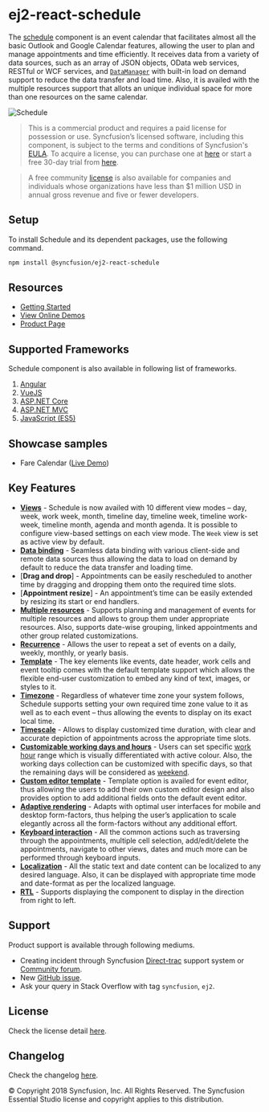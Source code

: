 # ej2-react-schedule

The [schedule](https://github.com/syncfusion/ej2-react-schedule) component is an event calendar that facilitates almost all the basic Outlook and Google Calendar features, allowing the user to plan and manage appointments and time efficiently. It receives data from a variety of data sources, such as an array of JSON objects, OData web services, RESTful or WCF services, and [`DataManager`](https://ej2.syncfusion.com/react/documentation/data/) with built-in load on demand support to reduce the data transfer and load time. Also, it is availed with the multiple resources support that allots an unique individual space for more than one resources on the same calendar.

![Schedule](https://ej2.syncfusion.com/products/images/schedule/readme.png)

> This is a commercial product and requires a paid license for possession or use. Syncfusion’s licensed software, including this component, is subject to the terms and conditions of Syncfusion's [EULA](https://www.syncfusion.com/eula/es/). To acquire a license, you can purchase one at [here](https://www.syncfusion.com/sales/products) or start a free 30-day trial from [here](https://www.syncfusion.com/account/manage-trials/start-trials).

> A free community [license](https://www.syncfusion.com/products/communitylicense) is also available for companies and individuals whose organizations have less than $1 million USD in annual gross revenue and five or fewer developers.

## Setup

To install Schedule and its dependent packages, use the following command.

```sh
npm install @syncfusion/ej2-react-schedule
```

## Resources

* [Getting Started](https://ej2.syncfusion.com/react/documentation/schedule/getting-started.html)
* [View Online Demos](https://ej2.syncfusion.com/16.2.41/react/demos/#/material/schedule/default)
* [Product Page](https://www.syncfusion.com/products/react/scheduler)

## Supported Frameworks

Schedule component is also available in following list of frameworks.

1. [Angular](https://github.com/syncfusion/ej2-ng-schedule)
2. [VueJS](https://www.syncfusion.com/products/vue/scheduler)
3. [ASP.NET Core](https://www.syncfusion.com/products/aspnetcore/scheduler)
4. [ASP.NET MVC](https://www.syncfusion.com/products/aspnetmvc/scheduler)
5. [JavaScript (ES5)](https://www.syncfusion.com/products/javascript/scheduler)

## Showcase samples

* Fare Calendar ([Live Demo](https://ej2.syncfusion.com/16.2.41/react/demos/#/material/schedule/resources))

## Key Features

* [**Views**](https://ej2.syncfusion.com/16.2.41/react/demos/#/material/schedule/views) - Schedule is now availed with 10 different view modes – day, week, work week, month, timeline day, timeline week, timeline work-week, timeline month, agenda and month agenda. It is possible to configure view-based settings on each view mode. The `Week` view is set as active view by default.
* [**Data binding**](https://ej2.syncfusion.com/16.2.41/react/demos/#/material/schedule/remote-data) - Seamless data binding with various client-side and remote data sources thus allowing the data to load on demand by default to reduce the data transfer and loading time.
* [**Drag and drop**] - Appointments can be easily rescheduled to another time by dragging and dropping them onto the required time slots.
* [**Appointment resize**] - An appointment’s time can be easily extended by resizing its start or end handlers.
* [**Multiple resources**](https://ej2.syncfusion.com/16.2.41/react/demos/#/material/schedule/group) - Supports planning and management of events for multiple resources and allows to group them under appropriate resources. Also, supports date-wise grouping, linked appointments and other group related customizations.
* [**Recurrence**](https://ej2.syncfusion.com/16.2.41/react/demos/#/material/schedule/recurrence-events) - Allows the user to repeat a set of events on a daily, weekly, monthly, or yearly basis.
* [**Template**](https://ej2.syncfusion.com/16.2.41/react/demos/#/material/schedule/event-template) - The key elements like events, date header, work cells and event tooltip comes with the default template support which allows the flexible end-user customization to embed any kind of text, images, or styles to it.
* [**Timezone**](https://ej2.syncfusion.com/16.2.41/react/demos/#/material/schedule/timezone) -  Regardless of whatever time zone your system follows, Schedule supports setting your own required time zone value to it as well as to each event – thus allowing the events to display on its exact local time.
* [**Timescale**](https://ej2.syncfusion.com/16.2.41/react/demos/#/material/schedule/time-scale) - Allows to display customized time duration, with clear and accurate depiction of appointments across the appropriate time slots.
* [**Customizable working days and hours**](https://ej2.syncfusion.com/16.2.41/react/demos/#/material/schedule/work-days) - Users can set specific [work hour](https://ej2.syncfusion.com/16.2.41/react/demos/#/material/schedule/work-hours) range which is visually differentiated with active colour. Also, the working days collection can be customized with specific days, so that the remaining days will be considered as [weekend](https://ej2.syncfusion.com/16.2.41/react/demos/#/material/schedule/hide-weekend).
* [**Custom editor template**](https://ej2.syncfusion.com/16.2.41/react/demos/#/material/schedule/editor-template) - Template option is availed for event editor, thus allowing the users to add their own custom editor design and also provides option to add additional fields onto the default event editor.
* [**Adaptive rendering**](https://ej2.syncfusion.com/16.2.41/react/demos/#/material/schedule/month-agenda) - Adapts with optimal user interfaces for mobile and desktop form-factors, thus helping the user’s application to scale elegantly across all the form-factors without any additional effort.
* [**Keyboard interaction**](https://ej2.syncfusion.com/16.2.41/react/demos/#/material/schedule/keyboard) - All the common actions such as traversing through the appointments, multiple cell selection, add/edit/delete the appointments, navigate to other views, dates and much more can be performed through keyboard inputs.
* [**Localization**](https://ej2.syncfusion.com/react/documentation/schedule/localization.html#localization) - All the static text and date content can be localized to any desired language. Also, it can be displayed with appropriate time mode and date-format as per the localized language.
* [**RTL**](https://ej2.syncfusion.com/react/documentation/schedule/localization.html#rtl) - Supports displaying the component to display in the direction from right to left.

## Support

Product support is available through following mediums.

* Creating incident through Syncfusion [Direct-trac](https://www.syncfusion.com/support/directtrac/incidents) support system or [Community forum](https://www.syncfusion.com/forums/essential-js2).
* New [GitHub issue](https://github.com/syncfusion/ej2-react-schedule/issues/new).
* Ask your query in Stack Overflow with tag `syncfusion`, `ej2`.

## License

Check the license detail [here](https://github.com/syncfusion/ej2/blob/master/license).

## Changelog

Check the changelog [here](https://github.com/syncfusion/ej2-react-schedule/blob/master/CHANGELOG.md).

© Copyright 2018 Syncfusion, Inc. All Rights Reserved. The Syncfusion Essential Studio license and copyright applies to this distribution.